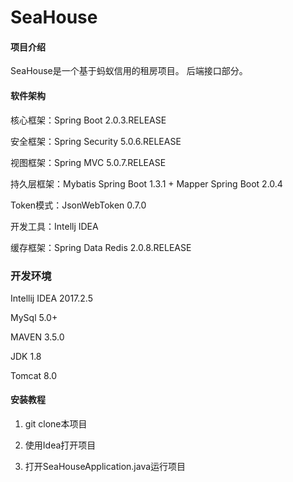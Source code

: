 # SeaHouse

#### 项目介绍
SeaHouse是一个基于蚂蚁信用的租房项目。
后端接口部分。

#### 软件架构
核心框架：Spring Boot 2.0.3.RELEASE

安全框架：Spring Security 5.0.6.RELEASE

视图框架：Spring MVC 5.0.7.RELEASE

持久层框架：Mybatis Spring Boot 1.3.1 + Mapper Spring Boot 2.0.4

Token模式：JsonWebToken 0.7.0

开发工具：Intellj IDEA 

缓存框架：Spring Data Redis 2.0.8.RELEASE

### 开发环境
Intellij IDEA 2017.2.5

MySql 5.0+

MAVEN 3.5.0

JDK 1.8

Tomcat 8.0
 

#### 安装教程

1. git clone本项目

2. 使用Idea打开项目

3. 打开SeaHouseApplication.java运行项目

